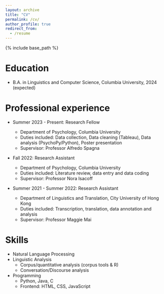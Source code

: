 ```yaml
---
layout: archive
title: "CV"
permalink: /cv/
author_profile: true
redirect_from:
  - /resume
---
```


{% include base_path %}

Education
======
* B.A. in Linguistics and Computer Science, Columbia University, 2024
(expected)

Professional experience
======
* Summer 2023 - Present: Research Fellow
  * Department of Psychology, Columbia University
  * Duties included: Data collection, Data cleaning (Tableau), Data analysis (PsychoPy/Python), Poster presentation
  * Supervisor: Professor Alfredo Spagna

* Fall 2022: Research Assistant
  * Department of Psychology, Columbia University
  * Duties included: Literature review, data entry and data coding
  * Supervisor: Professor Nora Isacoff

* Summer 2021 - Summer 2022: Research Assistant
  * Department of Linguistics and Translation, City University of Hong Kong
  * Duties included: Transcription, translation, data annotation and analysis
  * Supervisor: Professor Maggie Mai


Skills
======
* Natural Language Processing
* Linguistic Analysis
  * Corpus/quantitative analysis (corpus tools & R)
  * Conversation/Discourse analysis
* Programming
  * Python, Java, C
  * Frontend: HTML, CSS, JavaScript

